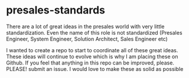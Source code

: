 # presales-standards
There are a lot of great ideas in the presales world with very little standardization. Even the name of this role is not standardized (Presales Engineer, System Engineer, Solution Architect, Sales Engineer etc)

I wanted to create a repo to start to coordinate all of these great ideas. These ideas will continue to evolve which is why I am placing these on Github. If you feel that anything in this repo can be improved, please. PLEASE! submit an issue. I would love to make these as solid as possible
